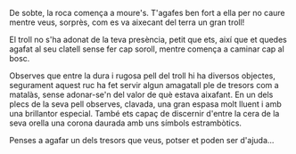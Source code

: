 ﻿De sobte, la roca comença a moure's. T'agafes ben fort a ella per no caure 
mentre veus, sorprès, com es va aixecant del terra un gran troll!

El troll no s'ha adonat de la teva presència, petit que ets, així que et quedes agafat al seu clatell 
sense fer cap soroll, mentre comença a caminar cap al bosc.

Observes que entre la dura i rugosa pell del troll hi ha diversos objectes, segurament aquest ruc ha fet 
servir algun amagatall ple de tresors com a matalàs, sense adonar-se'n del valor de què estava aixafant.
En un dels plecs de la seva pell observes, clavada, una gran espasa molt lluent i amb una brillantor especial.
També ets capaç de discernir d'entre la cera de la seva orella una corona daurada amb uns símbols estrambòtics.

Penses a agafar un dels tresors que veus, potser et poden ser d'ajuda...
